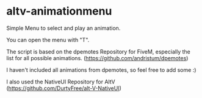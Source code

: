 # altv-animationmenu

Simple Menu to select and play an animation.

You can open the menu with "T".



The script is based on the dpemotes Repository for FiveM, especially the list for all possible animations.
(https://github.com/andristum/dpemotes) 

I haven't included all animations from dpemotes, so feel free to add some :)

I also used the NativeUI Repository for AltV
(https://github.com/DurtyFree/alt-V-NativeUI)
